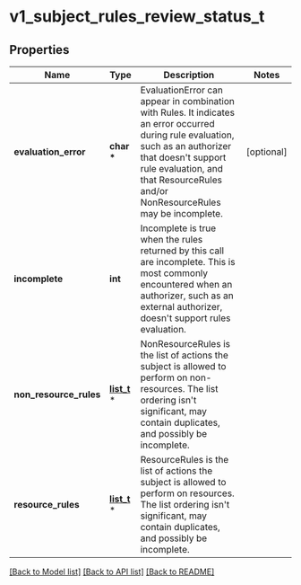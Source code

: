 # v1_subject_rules_review_status_t

## Properties
Name | Type | Description | Notes
------------ | ------------- | ------------- | -------------
**evaluation_error** | **char \*** | EvaluationError can appear in combination with Rules. It indicates an error occurred during rule evaluation, such as an authorizer that doesn&#39;t support rule evaluation, and that ResourceRules and/or NonResourceRules may be incomplete. | [optional] 
**incomplete** | **int** | Incomplete is true when the rules returned by this call are incomplete. This is most commonly encountered when an authorizer, such as an external authorizer, doesn&#39;t support rules evaluation. | 
**non_resource_rules** | [**list_t**](v1_non_resource_rule.md) \* | NonResourceRules is the list of actions the subject is allowed to perform on non-resources. The list ordering isn&#39;t significant, may contain duplicates, and possibly be incomplete. | 
**resource_rules** | [**list_t**](v1_resource_rule.md) \* | ResourceRules is the list of actions the subject is allowed to perform on resources. The list ordering isn&#39;t significant, may contain duplicates, and possibly be incomplete. | 

[[Back to Model list]](../README.md#documentation-for-models) [[Back to API list]](../README.md#documentation-for-api-endpoints) [[Back to README]](../README.md)


